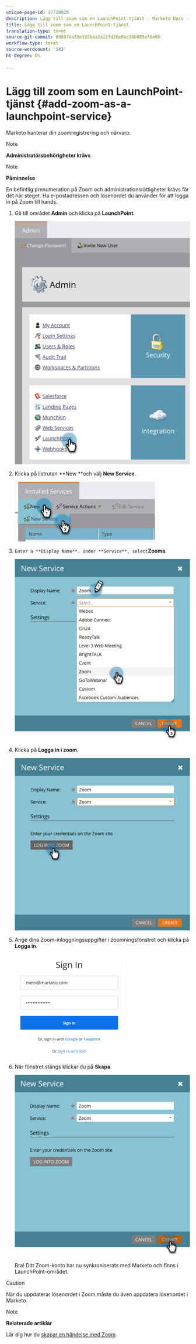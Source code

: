 ```yaml
---
unique-page-id: 17728028
description: Lägg till zoom som en LaunchPoint-tjänst - Marketo Docs - Produktdokumentation
title: Lägg till zoom som en LaunchPoint-tjänst
translation-type: tm+mt
source-git-commit: 00887ea53e395bea3a11fd28e0ac98b085ef6ed8
workflow-type: tm+mt
source-wordcount: '143'
ht-degree: 0%

---
```



# Lägg till zoom som en LaunchPoint-tjänst {#add-zoom-as-a-launchpoint-service}

Marketo hanterar din zoomregistrering och närvaro.

>[!NOTE]
>
>**Administratörsbehörigheter krävs**

>[!NOTE]
>
>**Påminnelse**
>
>En befintlig prenumeration på Zoom och administrationsrättigheter krävs för det här steget. Ha e-postadressen och lösenordet du använder för att logga in på Zoom till hands.

1. Gå till området **Admin** och klicka på **LaunchPoint**.

   ![](assets/launchpoint.png)

1. Klicka på listrutan **New **och välj **New Service**.

   ![](assets/newservicelp.png)

1. `Enter a **Display Name**. Under **Service**, select`**Zooma**.

   ![](assets/newservice-1.png)

1. Klicka på **Logga in i zoom**.

   ![](assets/login.png)

1. Ange dina Zoom-inloggningsuppgifter i zoomningsfönstret och klicka på **Logga in**.

   ![](assets/zoomlogin.png)

1. När fönstret stängs klickar du på **Skapa**.

   ![](assets/create-1.png)

   Bra! Ditt Zoom-konto har nu synkroniserats med Marketo och finns i LaunchPoint-området.

>[!CAUTION]
>
>När du uppdaterar lösenordet i Zoom måste du även uppdatera lösenordet i Marketo.

>[!NOTE]
>
>**Relaterade artiklar**
>
>Lär dig hur du [skapar en händelse med Zoom](../../../product-docs/demand-generation/events/create-an-event/create-an-event-with-zoom.md).

